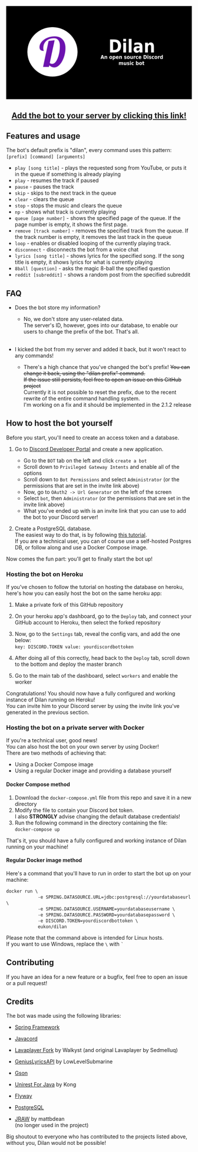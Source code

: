 <img src="dilan-banner.png" style="margin-left: auto; margin-right: auto" alt="banner">


<h2 style="text-align: center">
<a href="https://discord.com/api/oauth2/authorize?client_id=913511878523752519&permissions=274914725120&scope=bot">Add the bot to your server by clicking this link!</a>
</h2>

<h2>Features and usage</h2>

The bot's default prefix is "dilan", every command uses this pattern: <br>
`[prefix] [command] [arguments]`

- `play [song title]` - plays the requested song from YouTube, or puts it in the queue if something is already playing
- `play` - resumes the track if paused
- `pause` - pauses the track
- `skip` - skips to the next track in the queue
- `clear` - clears the queue
- `stop` - stops the music and clears the queue
- `np` - shows what track is currently playing
- `queue [page number]` - shows the specified page of the queue. If the page number is empty, it shows the first page.
- `remove [track number]` - removes the specified track from the queue. If the track number is empty, it removes the last track in the queue
- `loop` - enables or disabled looping of the currently playing track.
- `disconnect` - disconnects the bot from a voice chat
- `lyrics [song title]` - shows lyrics for the specified song. If the song title is empty, it shows lyrics for what is currently playing
- `8ball [question]` - asks the magic 8-ball the specified question
- `reddit [subreddit]` - shows a random post from the specified subreddit

<h2>FAQ</h2>

- Does the bot store my information? <br>
    - No, we don't store any user-related data.<br>
      The server's ID, however, goes into our database, to enable our users to change the prefix of the bot. That's all.

    <br>
- I kicked the bot from my server and added it back, but it won't react to any commands!<br>
    - There's a high chance that you've changed the bot's prefix! <s>You can change it back, using the "dilan prefix" command.<br>
      If the issue still persists, feel free to open an issue on this GitHub project</s><br>
      Currently it is not possible to reset the prefix, due to the recent rewrite of the entire command handling system.<br>
      I'm working on a fix and it should be implemented in the 2.1.2 release


<h2>How to host the bot yourself</h2>
Before you start, you'll need to create an access token and a database.<br>

1. Go to <a href="https://discord.com/developers/applications">Discord Developer Portal</a>
   and create a new application.
    - Go to the `BOT` tab on the left and click `create a bot`
    - Scroll down to `Privileged Gateway Intents` and enable all of the options
    - Scroll down to `Bot Permissions` and select `Administrator` (or the permissions that are set in the invite link above)
    - Now, go to `OAuth2 -> Url Generator` on the left of the screen
    - Select `bot`, then `Administrator` (or the permissions that are set in the invite link above)
    - What you've ended up with is an invite link that you can use to add the bot to your Discord server!

2. Create a PostgreSQL database.<br>
   The easiest way to do that, is by following <a href="https://dev.to/prisma/how-to-setup-a-free-postgresql-database-on-heroku-1dc1">this tutorial</a>. <br>
   If you are a technical user, you can of course use a self-hosted Postgres DB, or follow along and use a Docker Compose image.

Now comes the fun part: you'll get to finally start the bot up!<br>

<h3>Hosting the bot on Heroku</h3>
If you've chosen to follow the tutorial on hosting the database on heroku, here's how you can easily host the bot on the same heroku app:<br>

1. Make a private fork of this GitHub repository
2. On your heroku app's dashboard, go to the `Deploy` tab, and connect your GitHub account to Heroku, then select the forked repository
3. Now, go to the `Settings` tab, reveal the config vars, and add the one below:<br>
   `key: DISCORD.TOKEN value: yourdiscordbottoken`

4. After doing all of this correctly, head back to the `Deploy` tab, scroll down to the bottom and deploy the master branch
5. Go to the main tab of the dashboard, select `workers` and enable the worker

Congratulations! You should now have a fully configured and working instance of Dilan running on Heroku! <br>
You can invite him to your Discord server by using the invite link you've generated in the previous section.

<h3>Hosting the bot on a private server with Docker</h3>

If you're a technical user, good news! <br>
You can also host the bot on your own server by using Docker!<br>
There are two methods of achieving that:

- Using a Docker Compose image
- Using a regular Docker image and providing a database yourself


<h4>Docker Compose method</h4>


1. Download the `docker-compose.yml` file from this repo and save it in a new directory</li>
2. Modify the file to contain your Discord bot token.<br>
   I also <b>STRONGLY</b> advise changing the default database credentials!
3. Run the following command in the directory containing the file:<br> `docker-compose up`

That's it, you should have a fully configured and working instance of Dilan running on your machine!

<h4>Regular Docker image method</h4>

Here's a command that you'll have to run in order to start the bot up on your machine:

```
docker run \
            -e SPRING.DATASOURCE.URL=jdbc:postgresql://yourdatabaseurl \
            -e SPRING.DATASOURCE.USERNAME=yourdatabaseusername \
            -e SPRING.DATASOURCE.PASSWORD=yourdatabasepassword \
            -e DISCORD.TOKEN=yourdiscordbottoken \
            eukon/dilan
```
Please note that the command above is intended for Linux hosts. <br>
If you want to use Windows, replace the `` \ `` with `` ` ``

<h2>Contributing</h2>
If you have an idea for a new feature or a bugfix, feel free to open an issue or a pull request!

<h2>Credits</h2>
The bot was made using the following libraries:

- <a href="https://spring.io">Spring Framework</a>

- <a href="https://javacord.org/">Javacord</a>

- <a href="https://github.com/Walkyst/lavaplayer-fork">Lavaplayer Fork</a> by Walkyst (and original Lavaplayer by Sedmelluq)

- <a href="https://github.com/LowLevelSubmarine/GeniusLyricsAPI">GeniusLyricsAPI</a> by LowLevelSubmarine

- <a href="https://github.com/google/gson">Gson</a>

- <a href="http://kong.github.io/unirest-java/">Unirest For Java</a> by Kong

- <a href="https://flywaydb.org/">Flyway</a>

- <a href="https://www.postgresql.org/">PostgreSQL</a>

- <a href="https://github.com/mattbdean/JRAW">JRAW</a> by mattbdean<br>
  (no longer used in the project)

Big shoutout to everyone who has contributed to the projects listed above, without you, Dilan would not be possible!<br><br>